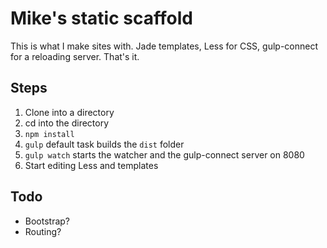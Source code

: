# Mike's static scaffold
This is what I make sites with.
Jade templates, Less for CSS, gulp-connect for a reloading server. That's it.

## Steps

1. Clone into a directory
2. cd into the directory
3. ` npm install `
4. ` gulp ` default task builds the `dist` folder
5. ` gulp watch ` starts the watcher and the gulp-connect server on 8080
6. Start editing Less and templates

## Todo

* Bootstrap?
* Routing?